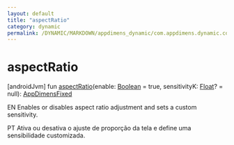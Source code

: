 ```yaml
---
layout: default
title: "aspectRatio"
category: dynamic
permalink: /DYNAMIC/MARKDOWN/appdimens_dynamic/com.appdimens.dynamic.compose/-app-dimens-fixed/aspect-ratio.html
---
```


# aspectRatio

[androidJvm]
fun [aspectRatio](aspect-ratio.md)(enable: [Boolean](https://kotlinlang.org/api/core/kotlin-stdlib/kotlin/-boolean/index.html) = true, sensitivityK: [Float](https://kotlinlang.org/api/core/kotlin-stdlib/kotlin/-float/index.html)? = null): [AppDimensFixed](index.md)

EN Enables or disables aspect ratio adjustment and sets a custom sensitivity.

PT Ativa ou desativa o ajuste de proporção da tela e define uma sensibilidade customizada.